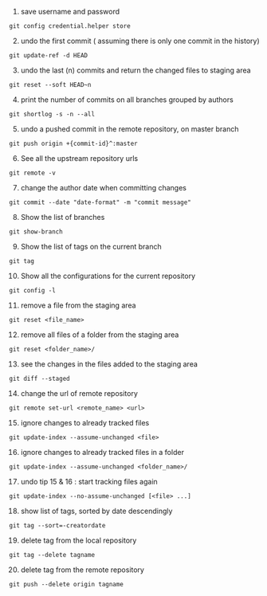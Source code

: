 
1. save username and password 

```
git config credential.helper store
```

2. undo the first commit ( assuming there is only one commit in the history)

```
git update-ref -d HEAD
```
3. undo the last (n) commits and return the changed files to staging area

```
git reset --soft HEAD~n
``` 
4. print the number of commits on all branches grouped by authors

```
git shortlog -s -n --all
```
5. undo a pushed commit in the remote repository, on master branch

```
git push origin +{commit-id}^:master
```
6. See all the upstream repository urls

```
git remote -v
```

7. change the author date when committing changes
```
git commit --date "date-format" -m "commit message"
```

8. Show the list of branches
```
git show-branch
```

9. Show the list of tags on the current branch
```
git tag
```
10. Show all the configurations for the current repository

```
git config -l
```

11. remove a file from the staging area

```
git reset <file_name>
```

12. remove all files of a folder from the staging area
```
git reset <folder_name>/
```
13. see the changes in the files added to the staging area
```
git diff --staged
```
14. change the url of remote repository
```
git remote set-url <remote_name> <url>
```

15. ignore changes to already tracked files
```
git update-index --assume-unchanged <file>
```

16. ignore changes to already tracked files in a folder
```
git update-index --assume-unchanged <folder_name>/
```
17. undo tip 15 & 16 : start tracking files again

```
git update-index --no-assume-unchanged [<file> ...]
```
18. show list of tags, sorted by date descendingly
```
git tag --sort=-creatordate
```
19. delete tag from the local repository
```
git tag --delete tagname
```
20. delete tag from the remote repository
```
git push --delete origin tagname 
```